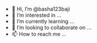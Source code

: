 - 👋 Hi, I’m @basha123baji
- 👀 I’m interested in ...
- 🌱 I’m currently learning ...
- 💞️ I’m looking to collaborate on ...
- 📫 How to reach me ...

<!---
basha123baji/basha123baji is a ✨ special ✨ repository because its `README.md` (this file) appears on your GitHub profile.
You can click the Preview link to take a look at your changes.
--->
